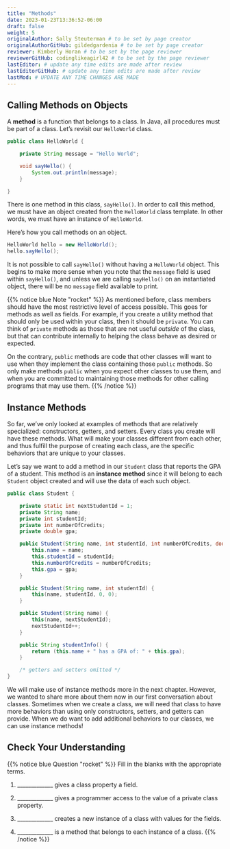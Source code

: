 ```yaml
---
title: "Methods"
date: 2023-01-23T13:36:52-06:00
draft: false
weight: 5
originalAuthor: Sally Steuterman # to be set by page creator
originalAuthorGitHub: gildedgardenia # to be set by page creator
reviewer: Kimberly Horan # to be set by the page reviewer
reviewerGitHub: codinglikeagirl42 # to be set by the page reviewer
lastEditor: # update any time edits are made after review
lastEditorGitHub: # update any time edits are made after review
lastMod: # UPDATE ANY TIME CHANGES ARE MADE
---
```


## Calling Methods on Objects

A **method** is a function that belongs to a class. In Java, all procedures must be part of a class. Let’s revisit our `HelloWorld` class.

```java
public class HelloWorld {

    private String message = "Hello World";

    void sayHello() {
        System.out.println(message);
    }

}
```

There is one method in this class, `sayHello()`. In order to call this method, we must have an object created from the `HelloWorld` class template. In other words, we must have an instance of `HelloWorld`.

Here’s how you call methods on an object.

```java
HelloWorld hello = new HelloWorld();
hello.sayHello();
```

It is not possible to call `sayHello()` without having a `HelloWorld` object. This begins to make more sense when you note that the `message` field is used within `sayHello()`, and unless we are calling `sayHello()` on an instantiated object, there will be no `message` field available to print.

{{% notice blue Note "rocket" %}}
As mentioned before, class members should have the most restrictive level of access possible. This goes for methods as well as fields. For example, if you create a utility method that should only be used within your class, then it should be `private`. You can think of `private` methods as those that are not useful *outside* of the class, but that can contribute internally to helping the class behave as desired or expected.

On the contrary, `public` methods are code that other classes will want to use when they implement the class containing those `public` methods. So only make methods `public` when you expect other classes to use them, and when you are committed to maintaining those methods for other calling programs that may use them.
{{% /notice %}}


## Instance Methods

So far, we’ve only looked at examples of methods that are relatively specialized: constructors, getters, and setters. Every class you create will have these methods. What will make your classes different from each other, and thus fulfill the purpose of creating each class, are the specific behaviors that are unique to your classes.

Let’s say we want to add a method in our `Student` class that reports the GPA of a student. This method is an **instance method** since it will belong to each `Student` object created and will use the data of each such object.

```java
public class Student {

    private static int nextStudentId = 1;
    private String name;
    private int studentId;
    private int numberOfCredits;
    private double gpa;

    public Student(String name, int studentId, int numberOfCredits, double gpa) {
        this.name = name;
        this.studentId = studentId;
        this.numberOfCredits = numberOfCredits;
        this.gpa = gpa;
    }

    public Student(String name, int studentId) {
        this(name, studentId, 0, 0);
    }

    public Student(String name) {
        this(name, nextStudentId);
        nextStudentId++;
    }

    public String studentInfo() {
        return (this.name + " has a GPA of: " + this.gpa);
    }

    /* getters and setters omitted */
}
```

We will make use of instance methods more in the next chapter. However, we wanted to share more about them now in our first conversation about classes. Sometimes when we create a class, we will need that class to have more behaviors than using only constructors, setters, and getters can provide. When we do want to add additional behaviors to our classes, we can use instance methods!

## Check Your Understanding

{{% notice blue Question "rocket" %}}
Fill in the blanks with the appropriate terms.

1. _____________ gives a class property a field.

1. _____________ gives a programmer access to the value of a private class property.

1. _____________ creates a new instance of a class with values for the fields.

1. _____________ is a method that belongs to each instance of a class.
{{% /notice %}}

